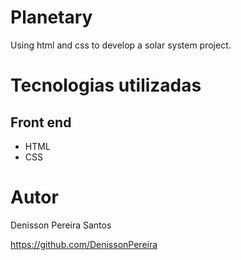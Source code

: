 # Planetary
 Using html and css to develop a solar system project.

# Tecnologias utilizadas
## Front end
- HTML
- CSS

# Autor

Denisson Pereira Santos

https://github.com/DenissonPereira
